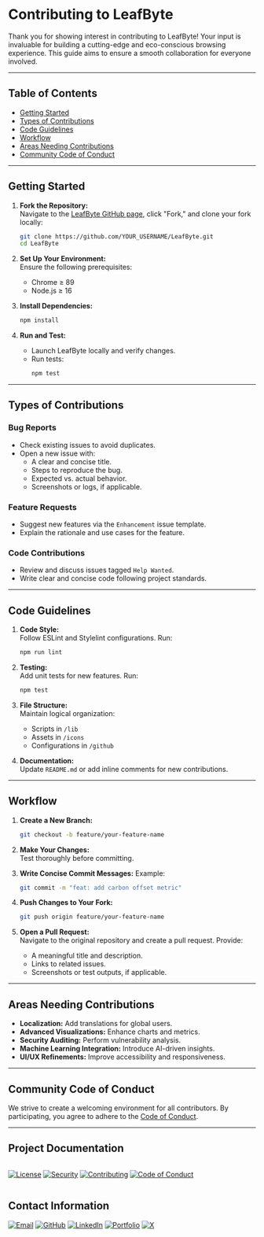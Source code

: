 
# Contributing to LeafByte

Thank you for showing interest in contributing to LeafByte! Your input is invaluable for building a cutting-edge and eco-conscious browsing experience. This guide aims to ensure a smooth collaboration for everyone involved.

---

## Table of Contents
- [Getting Started](#getting-started)
- [Types of Contributions](#types-of-contributions)
- [Code Guidelines](#code-guidelines)
- [Workflow](#workflow)
- [Areas Needing Contributions](#areas-needing-contributions)
- [Community Code of Conduct](#community-code-of-conduct)

---

## Getting Started

1. **Fork the Repository:**  
   Navigate to the [LeafByte GitHub page](https://github.com/la-b-ib/LeafByte), click "Fork," and clone your fork locally:
   ```bash
   git clone https://github.com/YOUR_USERNAME/LeafByte.git
   cd LeafByte
   ```

2. **Set Up Your Environment:**  
   Ensure the following prerequisites:
   - Chrome ≥ 89
   - Node.js ≥ 16

3. **Install Dependencies:**
   ```bash
   npm install
   ```

4. **Run and Test:**
   - Launch LeafByte locally and verify changes.
   - Run tests:
     ```bash
     npm test
     ```

---

## Types of Contributions

### **Bug Reports**
- Check existing issues to avoid duplicates.
- Open a new issue with:
  - A clear and concise title.
  - Steps to reproduce the bug.
  - Expected vs. actual behavior.
  - Screenshots or logs, if applicable.

### **Feature Requests**
- Suggest new features via the `Enhancement` issue template.
- Explain the rationale and use cases for the feature.

### **Code Contributions**
- Review and discuss issues tagged `Help Wanted`.
- Write clear and concise code following project standards.

---

## Code Guidelines

1. **Code Style:**  
   Follow ESLint and Stylelint configurations. Run:
   ```bash
   npm run lint
   ```

2. **Testing:**  
   Add unit tests for new features. Run:
   ```bash
   npm test
   ```

3. **File Structure:**  
   Maintain logical organization:
   - Scripts in `/lib`
   - Assets in `/icons`
   - Configurations in `/github`

4. **Documentation:**  
   Update `README.md` or add inline comments for new contributions.

---

## Workflow

1. **Create a New Branch:**
   ```bash
   git checkout -b feature/your-feature-name
   ```

2. **Make Your Changes:**  
   Test thoroughly before committing.

3. **Write Concise Commit Messages:**
   Example:
   ```bash
   git commit -m "feat: add carbon offset metric"
   ```

4. **Push Changes to Your Fork:**
   ```bash
   git push origin feature/your-feature-name
   ```

5. **Open a Pull Request:**  
   Navigate to the original repository and create a pull request. Provide:
   - A meaningful title and description.
   - Links to related issues.
   - Screenshots or test outputs, if applicable.

---

## Areas Needing Contributions

- **Localization:** Add translations for global users.
- **Advanced Visualizations:** Enhance charts and metrics.
- **Security Auditing:** Perform vulnerability analysis.
- **Machine Learning Integration:** Introduce AI-driven insights.
- **UI/UX Refinements:** Improve accessibility and responsiveness.

---

## Community Code of Conduct

We strive to create a welcoming environment for all contributors. By participating, you agree to adhere to the [Code of Conduct](./CODE_OF_CONDUCT.md).

---






## Project Documentation

<div style="display: flex; gap: 10px; margin: 15px 0; align-items: center; flex-wrap: wrap;">

[![License](https://img.shields.io/badge/License-See_FILE-007EC7?style=for-the-badge&logo=creativecommons)](LICENSE)
[![Security](https://img.shields.io/badge/Security-Policy_%7C_Reporting-FF6D00?style=for-the-badge&logo=owasp)](SECURITY.md)
[![Contributing](https://img.shields.io/badge/Contributing-Guidelines-2E8B57?style=for-the-badge&logo=git)](CONTRIBUTING.md)
[![Code of Conduct](https://img.shields.io/badge/Code_of_Conduct-Community_Standards-FF0000?style=for-the-badge&logo=opensourceinitiative)](CODE_OF_CONDUCT.md)

</div>

## Contact Information



  
[![Email](https://img.shields.io/badge/Email-D14836?style=for-the-badge&logo=gmail&logoColor=white)](mailto:labib.45x@gmail.com)
[![GitHub](https://img.shields.io/badge/GitHub-181717?style=for-the-badge&logo=github&logoColor=white)](https://github.com/la-b-ib)
[![LinkedIn](https://img.shields.io/badge/LinkedIn-0077B5?style=for-the-badge&logo=linkedin&logoColor=white)](https://www.linkedin.com/in/la-b-ib/)
[![Portfolio](https://img.shields.io/badge/Website-0A5C78?style=for-the-badge&logo=internet-explorer&logoColor=white)](https://la-b-ib.github.io/)
[![X](https://img.shields.io/badge/X-000000?style=for-the-badge&logo=twitter&logoColor=white)](https://x.com/la_b_ib_)

